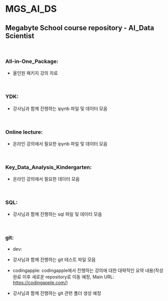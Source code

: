 # MGS_AI_DS
## Megabyte School course repository - AI_Data Scientist

<br>

### All-in-One_Package:
- 올인원 패키지 강의 자료

<br>

### YDK:
- 강사님과 함께 진행하는 ipynb 파일 및 데이터 모음

<br>

### Online lecture:
- 온라인 강의에서 필요한 ipynb 파일 및 데이터 모음

<br>

### Key_Data_Analysis_Kindergarten:
- 온라인 강의에서 필요한 데이터 모음

<br>

### SQL:
- 강사님과 함께 진행하는 sql 파일 및 데이터 모음

<br>

### git:
- dev: 
 - 강사님과 함께 진행하는 git 테스트 파일 모음

- codingapple: codingapple에서 진행하는 강의에 대한 대략적인 요약 내용(작성 완료 이후 새로운 repository로 이동 예정, Main URL: https://codingapple.com/)
- 강사님과 함께 진행하는 git 관련 폴더 생성 예정


<br>
<br>

